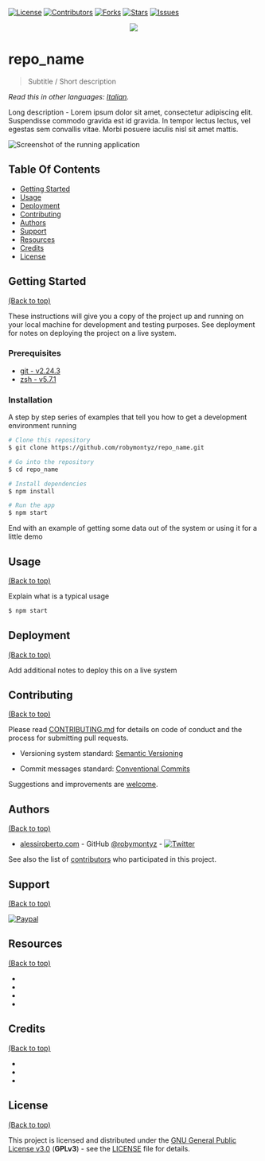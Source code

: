 <!--
*** To avoid retyping too much info. Do a search and replace for the following:
*** github_username, repo_name, twitter_handle, email, project_title, project_description
-->

[![License](https://img.shields.io/github/license/robymontyz/repo_name?style=for-the-badge)](./LICENSE)
[![Contributors](https://img.shields.io/github/contributors/robymontyz/repo_name?style=for-the-badge)](https://github.com/robymontyz/repo_name/graphs/contributors)
[![Forks](https://img.shields.io/github/forks/robymontyz/repo_name?style=for-the-badge)](https://github.com/robymontyz/repo_name/network/members)
[![Stars](https://img.shields.io/github/stars/robymontyz/repo_name?style=for-the-badge)](https://github.com/robymontyz/repo_name/stargazers)
[![Issues](https://img.shields.io/github/issues/robymontyz/repo_name?style=for-the-badge)](https://github.com/robymontyz/repo_name/issues)

<p align="center">
  <img src="./assets/logo.png">
</p>

# repo_name

> Subtitle / Short description

*Read this in other languages: [Italian](./README.it.md).*

Long description - Lorem ipsum dolor sit amet, consectetur adipiscing elit. Suspendisse commodo gravida est id gravida. In tempor lectus lectus, vel egestas sem convallis vitae. Morbi posuere iaculis nisl sit amet mattis.

![Screenshot of the running application](./assets/running.png)

## Table Of Contents

- [Getting Started](#getting-started)
- [Usage](#usage)
- [Deployment](#deployment)
- [Contributing](#contributing)
- [Authors](#authors)
- [Support](#support)
- [Resources](#resources)
- [Credits](#credits)
- [License](#license)


## Getting Started

[(Back to top)](#table-of-contents)

These instructions will give you a copy of the project up and running on
your local machine for development and testing purposes. See deployment
for notes on deploying the project on a live system.

### Prerequisites

- [git - v2.24.3](https://git-scm.com)
- [zsh - v5.7.1](https://www.zsh.org)

### Installation

A step by step series of examples that tell you how to get a development
environment running

```bash
# Clone this repository
$ git clone https://github.com/robymontyz/repo_name.git

# Go into the repository
$ cd repo_name

# Install dependencies
$ npm install

# Run the app
$ npm start
```

End with an example of getting some data out of the system or using it
for a little demo

## Usage

[(Back to top)](#table-of-contents)

Explain what is a typical usage

```bash
$ npm start
```

## Deployment

[(Back to top)](#table-of-contents)

Add additional notes to deploy this on a live system

## Contributing

[(Back to top)](#table-of-contents)

Please read [CONTRIBUTING.md](./CONTRIBUTING.md) for details on code
of conduct and the process for submitting pull requests.

- Versioning system standard: [Semantic Versioning](http://semver.org/)

- Commit messages standard: [Conventional Commits](https://www.conventionalcommits.org/en/v1.0.0/)

Suggestions and improvements are [welcome](../../issues).

## Authors

[(Back to top)](#table-of-contents)

- [alessiroberto.com](https://www.alessiroberto.com) - GitHub [@robymontyz](https://github.com/robymontyz) - [![Twitter](https://img.shields.io/twitter/follow/robymontyz?label=%40robymontyz&style=social)](https://twitter.com/robymontyz)

See also the list of [contributors](./contributors.md) who participated in this project.

## Support

[(Back to top)](#table-of-contents)

[![Paypal](https://img.shields.io/badge/-Donate-blue?style=for-the-badge&logo=paypal)](paypal.me/robymontyz)

## Resources

[(Back to top)](#table-of-contents)

- []()
- []()
- []()
- []()

## Credits

[(Back to top)](#table-of-contents)

- []()
- []()
- []()

## License

[(Back to top)](#table-of-contents)

This project is licensed and distributed under the [GNU General Public License v3.0](https://www.gnu.org/licenses/gpl.html) (**GPLv3**) - see the [LICENSE](./LICENSE) file for details.
